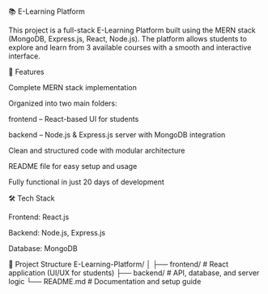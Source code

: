 📚 E-Learning Platform

This project is a full-stack E-Learning Platform built using the MERN stack (MongoDB, Express.js, React, Node.js).
The platform allows students to explore and learn from 3 available courses with a smooth and interactive interface.

🚀 Features

Complete MERN stack implementation

Organized into two main folders:

frontend – React-based UI for students

backend – Node.js & Express.js server with MongoDB integration

Clean and structured code with modular architecture

README file for easy setup and usage

Fully functional in just 20 days of development

🛠️ Tech Stack

Frontend: React.js

Backend: Node.js, Express.js

Database: MongoDB

📂 Project Structure
E-Learning-Platform/
│
├── frontend/    # React application (UI/UX for students)
├── backend/     # API, database, and server logic
└── README.md    # Documentation and setup guide
